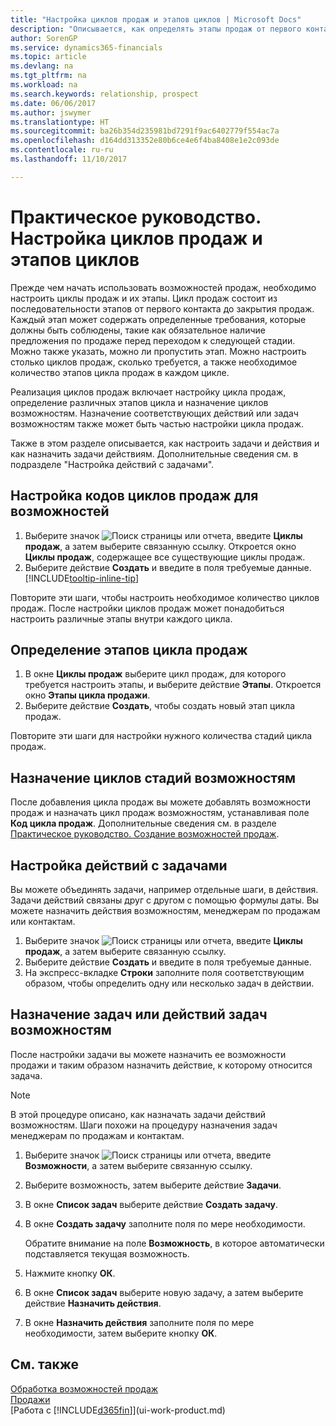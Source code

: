 ```yaml
---
title: "Настройка циклов продаж и этапов циклов | Microsoft Docs"
description: "Описывается, как определять этапы продаж от первого контакта до закрытия, чтобы создавать циклы и назначать их возможностям в Dynamics 365 Business edition."
author: SorenGP
ms.service: dynamics365-financials
ms.topic: article
ms.devlang: na
ms.tgt_pltfrm: na
ms.workload: na
ms.search.keywords: relationship, prospect
ms.date: 06/06/2017
ms.author: jswymer
ms.translationtype: HT
ms.sourcegitcommit: ba26b354d235981bd7291f9ac6402779f554ac7a
ms.openlocfilehash: d164dd313352e80b6ce4e6f4ba8408e1e2c093de
ms.contentlocale: ru-ru
ms.lasthandoff: 11/10/2017

---
```

# <a name="how-to-set-up-opportunity-sales-cycles-and-cycle-stages"></a>Практическое руководство. Настройка циклов продаж и этапов циклов
Прежде чем начать использовать возможностей продаж, необходимо настроить циклы продаж и их этапы. Цикл продаж состоит из последовательности этапов от первого контакта до закрытия продаж. Каждый этап может содержать определенные требования, которые должны быть соблюдены, такие как обязательное наличие предложения по продаже перед переходом к следующей стадии. Можно также указать, можно ли пропустить этап. Можно настроить столько циклов продаж, сколько требуется, а также необходимое количество этапов цикла продаж в каждом цикле.

Реализация циклов продаж включает настройку цикла продаж, определение различных этапов цикла и назначение циклов возможностям. Назначение соответствующих действий или задач возможностям также может быть частью настройки цикла продаж.

Также в этом разделе описывается, как настроить задачи и действия и как назначить задачи действиям. Дополнительные сведения см. в подразделе "Настройка действий с задачами".

## <a name="to-set-up-opportunity-sales-cycle-codes"></a>Настройка кодов циклов продаж для возможностей
1. Выберите значок ![Поиск страницы или отчета](media/ui-search/search_small.png "Значок поиска страницы или отчета"), введите **Циклы продаж**, а затем выберите связанную ссылку. Откроется окно **Циклы продаж**, содержащее все существующие циклы продаж.
2. Выберите действие **Создать** и введите в поля требуемые данные. [!INCLUDE[tooltip-inline-tip](includes/tooltip-inline-tip_md.md)]

Повторите эти шаги, чтобы настроить необходимое количество циклов продаж. После настройки циклов продаж может понадобиться настроить различные этапы внутри каждого цикла.

## <a name="to-define-opportunity-sales-cycle-stages"></a>Определение этапов цикла продаж
1. В окне **Циклы продаж** выберите цикл продаж, для которого требуется настроить этапы, и выберите действие **Этапы**. Откроется окно **Этапы цикла продажи**.
2. Выберите действие **Создать**, чтобы создать новый этап цикла продаж.

Повторите эти шаги для настройки нужного количества стадий цикла продаж.

## <a name="to-assign-stage-cycles-to-opportunities"></a>Назначение циклов стадий возможностям
После добавления цикла продаж вы можете добавлять возможности продаж и назначать цикл продаж возможностям, устанавливая поле **Код цикла продаж**. Дополнительные сведения см. в разделе [Практическое руководство. Создание возможностей продаж](marketing-how-create-opportunities.md).

## <a name="to-set-up-activities-with-tasks"></a>Настройка действий с задачами
Вы можете объединять задачи, например отдельные шаги, в действия. Задачи действий связаны друг с другом с помощью формулы даты. Вы можете назначить действия возможностям, менеджерам по продажам или контактам.

1. Выберите значок ![Поиск страницы или отчета](media/ui-search/search_small.png "Значок поиска страницы или отчета"), введите **Циклы продаж**, а затем выберите связанную ссылку.
2. Выберите действие **Создать** и введите в поля требуемые данные.
3. На экспресс-вкладке **Строки** заполните поля соответствующим образом, чтобы определить одну или несколько задач в действии.

## <a name="to-assign-tasks-or-activities-of-tasks-to-opportunities"></a>Назначение задач или действий задач возможностям
После настройки задачи вы можете назначить ее возможности продажи и таким образом назначить действие, к которому относится задача.

> [!NOTE]  
>   В этой процедуре описано, как назначать задачи действий возможностям. Шаги похожи на процедуру назначения задач менеджерам по продажам и контактам.

1. Выберите значок ![Поиск страницы или отчета](media/ui-search/search_small.png "Значок поиска страницы или отчета"), введите **Возможности**, а затем выберите связанную ссылку.
2. Выберите возможность, затем выберите действие **Задачи**.
3. В окне **Список задач** выберите действие **Создать задачу**.
4.  В окне **Создать задачу** заполните поля по мере необходимости.

    Обратите внимание на поле **Возможность**, в которое автоматически подставляется текущая возможность.
5. Нажмите кнопку **ОК**.
6. В окне **Список задач** выберите новую задачу, а затем выберите действие **Назначить действия**.
7. В окне **Назначить действия** заполните поля по мере необходимости, затем выберите кнопку **ОК**.

## <a name="see-also"></a>См. также
[Обработка возможностей продаж](marketing-processing-sales-opportunities.md)  
[Продажи](sales-manage-sales.md)  
[Работа с [!INCLUDE[d365fin](includes/d365fin_md.md)]](ui-work-product.md)

